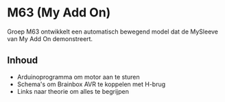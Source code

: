 # M63 (My Add On)
Groep M63 ontwikkelt een automatisch bewegend model dat de MySleeve van My Add On demonstreert.

## Inhoud
- Arduinoprogramma om motor aan te sturen
- Schema's om Brainbox AVR te koppelen met H-brug
- Links naar theorie om alles te begrijpen
